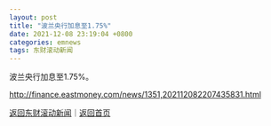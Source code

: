 ```yaml
---
layout: post
title: "波兰央行加息至1.75%"
date: 2021-12-08 23:19:04 +0800
categories: emnews
tags: 东财滚动新闻
---
```


波兰央行加息至1.75%。

<http://finance.eastmoney.com/news/1351,202112082207435831.html>

[返回东财滚动新闻](//finews.withounder.com/emnews/)｜[返回首页](//finews.withounder.com/)